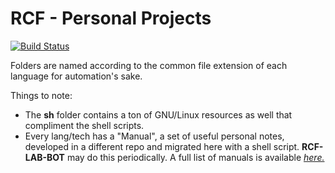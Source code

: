 # RCF - Personal Projects

[![Build Status](https://travis-ci.org/RyanFleck/Projects.svg?branch=master)](https://travis-ci.org/RyanFleck/Projects)

Folders are named according to the common file extension of each language for automation's sake.

Things to note:
- The **sh** folder contains a ton of GNU/Linux resources as well that compliment the shell scripts.
- Every lang/tech has a "Manual", a set of useful personal notes, developed in a different repo and migrated here with a shell script. **RCF-LAB-BOT** may do this periodically. A full list of manuals is available [*here.*](https://ryanfleck.github.io/tutorials) 
